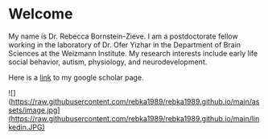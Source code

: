 # Welcome

My name is Dr. Rebecca Bornstein-Zieve. I am a postdoctorate fellow working in the laboratory of Dr. Ofer Yizhar in the Department of Brain Sciences at the Weizmann Institute. My research interests include early life social behavior, autism, physiology, and neurodevelopment.

Here is a [link](https://scholar.google.com/citations?user=i9eWpDgAAAAJ&hl=en&oi=ao) to my google scholar page.

![](https://raw.githubusercontent.com/rebka1989/rebka1989.github.io/main/assets/image.jpg](https://raw.githubusercontent.com/rebka1989/rebka1989.github.io/main/linkedin.JPG)

